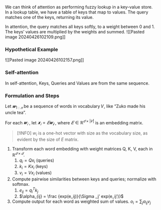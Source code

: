 We can think of attention as performing fuzzy lookup in a key-value store. In a lookup table, we have a table of keys that map to values. The query matches one of the keys, returning its value. 

In attention, the query matches all keys softly, to a weight between 0 and 1. The keys’ values are multiplied by the weights and summed.
![[Pasted image 20240426102109.png]]

### Hypothetical Example
![[Pasted image 20240426102157.png]]

### Self-attention
In self-attention, Keys, Queries and Values are from the same sequence.

### Formulation and Steps
Let $𝒘_{1:𝑛}$ be a sequence of words in vocabulary 𝑉, like “Zuko made his uncle tea”. 

For each $𝒘_{𝑖}$ , let $𝒙_𝑖 = 𝐸𝒘_𝒊$ , where $𝐸 ∈ ℝ^{𝑑×|𝑉|}$ is an embedding matrix.

>[!INFO] $w_i$ is a one-hot vector with size as the vocabulary size, as evident by the size of $E$ matrix.

1. Transform each word embedding with weight matrices Q, K, V, each in $ℝ^{𝑑×𝑑}$.
	1. $q_i = Qx_i$ (queries)
	2. $k_i = Kx_i$ (keys)
	3. $v_i = Vx_i$ (values)
2. Compute pairwise similarities between keys and queries; normalize with softmax.
	1. $e_{ij} = q_i^T k_j$
	2. $\alpha_{ij} = \frac {exp(e_ij)}{\Sigma _j’ exp(e_ij’)}$
3. Compute output for each word as weighted sum of values.
	$o_{i} = \sum_{j} \alpha_{ij} v_{j}$

